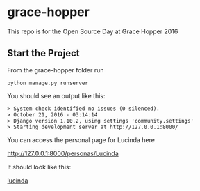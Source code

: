 # grace-hopper

This repo is for the Open Source Day at Grace Hopper 2016

## Start the Project

From the grace-hopper folder run

``` python manage.py runserver ```

You should see an output like this:

```
> System check identified no issues (0 silenced).
> October 21, 2016 - 03:14:14
> Django version 1.10.2, using settings 'community.settings'
> Starting development server at http://127.0.0.1:8000/
```

You can access the personal page for Lucinda here

http://127.0.0.1:8000/personas/Lucinda

It should look like this:

[lucinda](lucinda.png)
